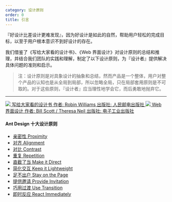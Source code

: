 ```yaml
---
category: 设计原则
order: 0
title: 引言
---
```


『好设计比差设计更难发现』，因为好设计是如此的自然，帮助用户轻松的完成目标，以至于用户根本意识不到好设计的存在。

我们借鉴了《写给大家看的设计书》、《Web 界面设计》对设计原则的总结和推理，并结合我们团队的实践和理解，制定了以下设计原则，为『设计者』提供解决具体问题的准则和启示。

> 注：设计原则是对具象设计的抽象和总结，然而产品是一个整体，用户对整个产品的认知也是从全局到局部，所以忽略全局，只在局部套用原则是不可取的。对于这些原则，『设计者』应当理性地学会它，而后勇敢地抛弃它。

---

<div class="resource-cards">
<a target="_blank" href="http://book.douban.com/subject/3323633/" class="resource-card">
  <img src="https://os.alipayobjects.com/rmsportal/SNdJVyZaZwdwJmr.png">
  <span class="resource-card-content">
    <span class="resource-card-title">写给大家看的设计书</span>
    <span class="resource-card-description">作者: Robin Williams</span>
    <span class="resource-card-description">出版社: 人民邮电出版社</span>
  </span>
</a>
<a target="_blank" href="http://book.douban.com/subject/3821157/" class="resource-card">
  <img src="https://os.alipayobjects.com/rmsportal/CoojVXLtoWrUSmI.png">
  <span class="resource-card-content">
    <span class="resource-card-title">Web 界面设计</span>
    <span class="resource-card-description">作者: Bill Scott / Theresa Neil</span>
    <span class="resource-card-description">出版社: 电子工业出版社</span>
  </span>
</a>
</div>

#### Ant Design 十大设计原则

- [亲密性 Proximity](/docs/spec/proximity)
- [对齐 Alignment](/docs/spec/alignment)
- [对比 Contrast](/docs/spec/contrast)
- [重复 Repetition](/docs/spec/repetition)
- [直截了当 Make it Direct](/docs/spec/direct)
- [简化交互 Keep it Lightweight](/docs/spec/lightweight)
- [足不出户 Stay on the Page](/docs/spec/stay)
- [提供邀请 Provide Invitation](/docs/spec/invitation)
- [巧用过渡 Use Transition](/docs/spec/transition)
- [即时反应 React Immediately](/docs/spec/reaction)

